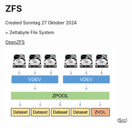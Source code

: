 # ZFS
Created Sonntag 27 Oktober 2024

= Zettabyte File System

[OpenZFS](https://zfsonlinux.org/)

![](./ZFS/pasted_image001.png)
([Src](https://blog.victormendonca.com/2020/11/03/zfs-for-dummies/))

